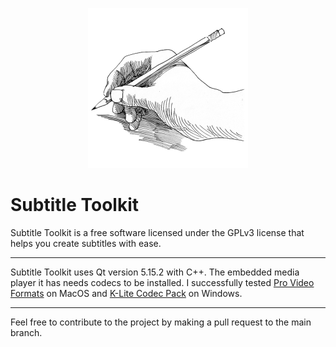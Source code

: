 <p align="center" title="Subtitle Toolkit icon">
  <img height=256 src="https://raw.githubusercontent.com/billvog/SubtitleToolkit/main/SubtitleToolkit/Assets/icon.png"/>
</p>

# Subtitle Toolkit

Subtitle Toolkit is a free software licensed under the GPLv3 license that helps you create subtitles with ease.

---

Subtitle Toolkit uses Qt version 5.15.2 with C++. The embedded media player it has needs codecs to be installed. I successfully tested [Pro Video Formats](https://support.apple.com/kb/DL2050) on MacOS and [K-Lite Codec Pack](https://codecguide.com/download_kl.htm) on Windows.

---

Feel free to contribute to the project by making a pull request to the main branch.
